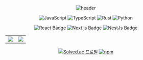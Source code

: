 <div align="center">

<!-- https://github.com/kyechan99/capsule-render -->
  ![header](https://capsule-render.vercel.app/api?type=waving&color=56545d&height=220&section=header&text=Kim%20Min%20Soo&animation=fadeIn&fontSize=70&fontColor=fff&fontAlignY=35)

![JavaScript](https://img.shields.io/badge/JavaScript-F7DF1E?style=for-the-badge&logo=JavaScript&logoColor=white)
![TypeScript](https://img.shields.io/badge/Typescript-235A97?style=for-the-badge&logo=Typescript&logoColor=white)
![Rust](https://img.shields.io/badge/rust-e67700.svg?style=for-the-badge)
![Python](https://img.shields.io/badge/python-3670A0?style=for-the-badge)

![React Badge](https://img.shields.io/badge/React%2018-000000?style=for-the-badge&logo=React&logoColor=%2361DAFB)
![Next.js Badge](https://img.shields.io/badge/Next%2013-000000?style=for-the-badge&logo=next.js&logoColor=white)
![NestJs Badge](https://img.shields.io/badge/Nest%20Js-000000?style=for-the-badge&logo=Nestjs&logoColor=red)
<table>
  <tr>
    <td width="50%">
      <img src = "https://github-readme-stats-git-masterrstaa-rickstaa.vercel.app/api?username=alstn113&show_icons=true&hide_border=true" align="center"/>
    </td>
    <td width="50%">
      <img src = "https://github-readme-stats-git-masterrstaa-rickstaa.vercel.app/api/top-langs/?username=alstn113&layout=compact&hide_border=true&langs_count=6&hide=html,css" align="center"/>
    </td>
  </tr>
</table>  

  [![Solved.ac 프로필](http://mazassumnida.wtf/api/mini/generate_badge?boj=alstn113)](https://solved.ac/profile/alstn113)  [![npm](https://img.shields.io/static/v1?label=npm&message=packages&color=%23CB3837)](https://www.npmjs.com/~alstn113)  
</div>
